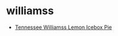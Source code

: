 # williamss

 * [Tennessee Williamss Lemon Icebox Pie](../../index/t/tennessee-williamss-lemon-icebox-pie-105744.json)
